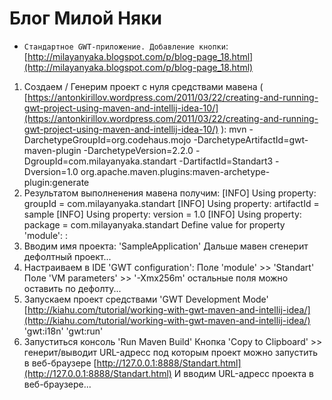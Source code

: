 Блог Милой Няки
===============
* `Стандартное GWT-приложение. Добавление кнопки`: [http://milayanyaka.blogspot.com/p/blog-page_18.html](http://milayanyaka.blogspot.com/p/blog-page_18.html)



1. Создаем / Генерим проект с нуля средствами мавена ( [https://antonkirillov.wordpress.com/2011/03/22/creating-and-running-gwt-project-using-maven-and-intellij-idea-10/](https://antonkirillov.wordpress.com/2011/03/22/creating-and-running-gwt-project-using-maven-and-intellij-idea-10/) ):
   mvn -DarchetypeGroupId=org.codehaus.mojo -DarchetypeArtifactId=gwt-maven-plugin -DarchetypeVersion=2.2.0 -DgroupId=com.milayanyaka.standart -DartifactId=Standart3 -Dversion=1.0 org.apache.maven.plugins:maven-archetype-plugin:generate
2. Результатом выполненения мавена получим:
[INFO] Using property: groupId = com.milayanyaka.standart
[INFO] Using property: artifactId = sample
[INFO] Using property: version = 1.0
[INFO] Using property: package = com.milayanyaka.standart
Define value for property 'module': :
3. Вводим имя проекта: 'SampleApplication'
   Дальше мавен сгенерит дефолтный проект...
4. Настраиваем в IDE 'GWT configuration':
   Поле 'module' >> 'Standart'
   Поле 'VM parameters' >> '-Xmx256m'
   остальные поля можно оставить по дефолту...
5. Запускаем проект средствами 'GWT Development Mode' [http://kiahu.com/tutorial/working-with-gwt-maven-and-intellij-idea/](http://kiahu.com/tutorial/working-with-gwt-maven-and-intellij-idea/)
   'gwt:i18n'
   'gwt:run'
6. Запуститься консоль 'Run Maven Build'
   Кнопка 'Copy to Clipboard' >> генерит/выводит URL-адресс под которым проект можно запустить в веб-браузере [http://127.0.0.1:8888/Standart.html](http://127.0.0.1:8888/Standart.html)
   И вводим URL-адресс проекта в веб-браузере...
